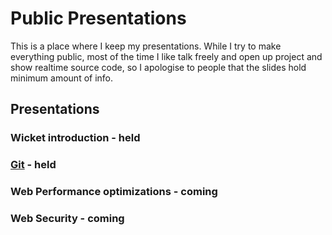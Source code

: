 Public Presentations
===
This is a place where I keep my presentations.
While I try to make everything public, most of the time I like talk freely and open up project and show realtime source code,
so I apologise to people that the slides hold minimum amount of info.


## Presentations

### Wicket introduction - held

### [Git](http://balamaci.github.com/presentations/git/index.html) - held

### Web Performance optimizations - coming

### Web Security - coming

